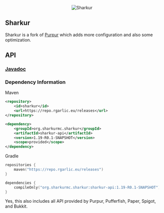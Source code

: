 <div align="center">
    <img src="https://avatars.githubusercontent.com/u/107707992?s=200&v=4" alt="Sharkur" />
</div>

## Sharkur
Sharkur is a fork of [Purpur](https://github.com/PurpurMC/Purpur) which adds more configuration and also some optimization.

## API

### [Javadoc](XX)

### Dependency Information
Maven
```xml
<repository>
    <id>sharkur</id>
    <url>https://repo.rgarlic.eu/releases</url>
</repository>
```
```xml
<dependency>
    <groupId>org.sharkurmc.sharkur</groupId>
    <artifactId>sharkur-api</artifactId>
    <version>1.19-R0.1-SNAPSHOT</version>
    <scope>provided</scope>
</dependency>
```

Gradle
```kotlin
repositories {
    maven("https://repo.rgarlic.eu/releases")
}
```
```kotlin
dependencies {
    compileOnly("org.sharkurmc.sharkur:sharkur-api:1.19-R0.1-SNAPSHOT")
}
```

Yes, this also includes all API provided by Purpur, Pufferfish, Paper, Spigot, and Bukkit.

